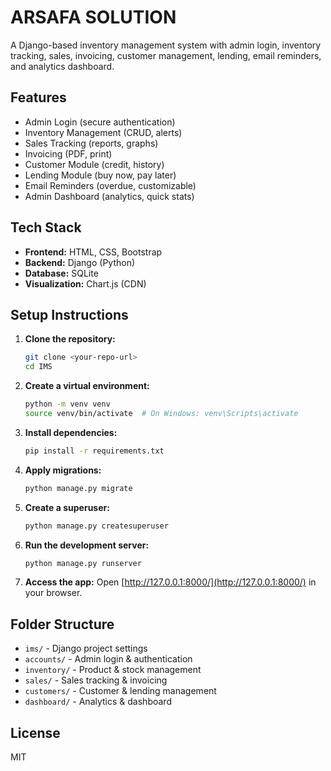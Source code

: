 # ARSAFA SOLUTION

A Django-based inventory management system with admin login, inventory tracking, sales, invoicing, customer management, lending, email reminders, and analytics dashboard.

## Features
- Admin Login (secure authentication)
- Inventory Management (CRUD, alerts)
- Sales Tracking (reports, graphs)
- Invoicing (PDF, print)
- Customer Module (credit, history)
- Lending Module (buy now, pay later)
- Email Reminders (overdue, customizable)
- Admin Dashboard (analytics, quick stats)

## Tech Stack
- **Frontend:** HTML, CSS, Bootstrap
- **Backend:** Django (Python)
- **Database:** SQLite
- **Visualization:** Chart.js (CDN)

## Setup Instructions
1. **Clone the repository:**
   ```bash
   git clone <your-repo-url>
   cd IMS
   ```
2. **Create a virtual environment:**
   ```bash
   python -m venv venv
   source venv/bin/activate  # On Windows: venv\Scripts\activate
   ```
3. **Install dependencies:**
   ```bash
   pip install -r requirements.txt
   ```
4. **Apply migrations:**
   ```bash
   python manage.py migrate
   ```
5. **Create a superuser:**
   ```bash
   python manage.py createsuperuser
   ```
6. **Run the development server:**
   ```bash
   python manage.py runserver
   ```
7. **Access the app:**
   Open [http://127.0.0.1:8000/](http://127.0.0.1:8000/) in your browser.

## Folder Structure
- `ims/` - Django project settings
- `accounts/` - Admin login & authentication
- `inventory/` - Product & stock management
- `sales/` - Sales tracking & invoicing
- `customers/` - Customer & lending management
- `dashboard/` - Analytics & dashboard

## License
MIT 